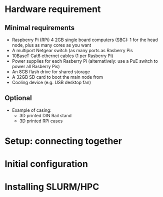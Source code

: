 # Hardware requirement 

## Minimal requirements
- Raspberry Pi (RPi) 4 2GB single board computers (SBC): 1 for the head node, plus as many cores as you want
- A multiport Netgear switch (as many ports as Rasberry Pis
- 10BaseT Cat6 ethernet cables (1 per Rasberry Pi)
- Power supplies for each Rasberry Pi (alternatively: use a PuE switch to power all Rasberry Pis)
- An 8GB flash drive for shared storage
- A 32GB SD card to boot the main node from
- Cooling device (e.g. USB desktop fan)
 
## Optional
- Example of casing:
  - 3D printed DIN Rail stand
  - 3D printed RPi cases

# Setup: connecting together

# Initial configuration 

# Installing SLURM/HPC
